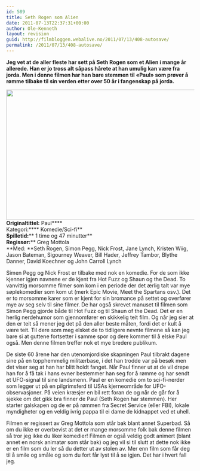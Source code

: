```yaml
---
id: 589
title: Seth Rogen som Alien
date: 2011-07-13T22:37:31+00:00
author: Ole-Kenneth
layout: revision
guid: http://filmbloggen.webalive.no/2011/07/13/408-autosave/
permalink: /2011/07/13/408-autosave/
---
```

**Jeg vet at de aller fleste har sett på Seth Rogen som et Alien i mange år allerede. Han er jo tross alt såpass hårete at han umulig kan være fra jorda. Men i denne filmen har han bare stemmen til &laquo;Paul&raquo; som prøver å rømme tilbake til sin verden etter over 50 år i fangenskap på jorda.**

[<img class="alignnone size-large wp-image-396" title="Film Title: PAUL" src="http://filmbloggen.webalive.no/files/2011/06/paul-1024x576.jpg" alt="" width="620" height="348" />](http://filmbloggen.webalive.no/files/2011/06/paul.jpg)  
****Originaltittel:**** Paul****  
Kategori:**** Komedie/Sci-fi**  
**Spilletid:**** 1 time og 47 minutter**  
**Regissør:**** Greg Mottola  
**Med: **Seth Rogen, Simon Pegg, Nick Frost, Jane Lynch, Kristen Wiig, Jason Bateman, Sigourney Weaver, Bill Hader, Jeffrey Tambor, Blythe Danner, David Koechner og John Carroll Lynch

Simen Pegg og Nick Frost er tilbake med nok en komedie. For de som ikke kjenner igjen navnene er de kjent fra Hot Fuzz og Shaun og the Dead. To vanvittig morsomme filmer som kom i en periode der det ærlig talt var mye søplekomedier som kom ut (merk Epic Movie, Meet the Spartans osv.). Det er to morsomme karer som er kjent for sin bromance på settet og overfører mye av seg selv til sine filmer. De har også skrevet manuset til filmen som Simon Pegg gjorde både til Hot Fuzz og til Shaun of the Dead. Det er en herlig nerdehumor som gjennomfører en skikkelig teit film. Og når jeg sier at den er teit så mener jeg det på den aller beste måten, fordi det er kult å være teit. Til dere som meg elsket de to tidligere nevnte filmene så kan jeg bare si at guttene fortsetter i samme spor og dere kommer til å elske Paul også. Men denne filmen treffer nok et mye bredere publikum.

De siste 60 årene har den utenomjordiske skapningen Paul tilbrakt dagene sine på en topphemmelig militærbase, i det han trodde var på besøk men det viser seg at han har blitt holdt fanget. Når Paul finner ut at de vil drepe han for å få tak i hans evner bestemmer han seg for å rømme og har sendt et UFO-signal til sine landsmenn. Paul er en komedie om to sci-fi-nerder som legger ut på en pilgrimsferd til USAs kjerneområde for UFO-observasjoner. På veien kræsjer en bil rett foran de og når de går for å sjekke om det gikk bra finner de Paul (Seth Rogen har stemmen). Her starter galskapen og de er på rømmen fra Secret Service (eller FBI), lokale myndigheter og en veldig ivrig pappa til ei dame de kidnappet ved et uhell.

Filmen er regissert av Greg Mottola som står bak blant annet Superbad. Så om du ikke er overbevist at det er mange morsomme folk bak denne filmen så tror jeg ikke du liker komedier! Filmen er også veldig godt animert (blant annet en norsk animatør som står bak) og jeg vil si til slutt at dette nok ikke er en film som du ler så du detter ut av stolen av. Mer enn film som får deg til å smile og småle og som du fort får lyst til å se igjen. Det har i hvert fall jeg.